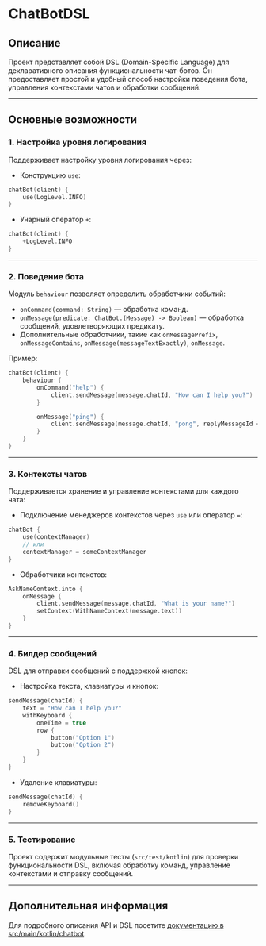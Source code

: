 # ChatBotDSL

## Описание
Проект представляет собой DSL (Domain-Specific Language) для декларативного описания функциональности чат-ботов. Он предоставляет простой и удобный способ настройки поведения бота, управления контекстами чатов и обработки сообщений.

---

## Основные возможности

### 1. Настройка уровня логирования
Поддерживает настройку уровня логирования через:
- Конструкцию `use`:
```kotlin
chatBot(client) {
    use(LogLevel.INFO)
}
```
- Унарный оператор `+`:
```kotlin
chatBot(client) {
    +LogLevel.INFO
}
```

---

### 2. Поведение бота
Модуль `behaviour` позволяет определить обработчики событий:
- `onCommand(command: String)` — обработка команд.
- `onMessage(predicate: ChatBot.(Message) -> Boolean)` — обработка сообщений, удовлетворяющих предикату.
- Дополнительные обработчики, такие как `onMessagePrefix`, `onMessageContains`, `onMessage(messageTextExactly)`, `onMessage`.

Пример:
```kotlin
chatBot(client) {
    behaviour {
        onCommand("help") {
            client.sendMessage(message.chatId, "How can I help you?")
        }

        onMessage("ping") {
            client.sendMessage(message.chatId, "pong", replyMessageId = message.id)
        }
    }
}
```

---

### 3. Контексты чатов
Поддерживается хранение и управление контекстами для каждого чата:
- Подключение менеджеров контекстов через `use` или оператор `=`:
```kotlin
chatBot {
    use(contextManager)
    // или
    contextManager = someContextManager
}
```
- Обработчики контекстов:
```kotlin
AskNameContext.into {
    onMessage {
        client.sendMessage(message.chatId, "What is your name?")
        setContext(WithNameContext(message.text))
    }
}
```

---

### 4. Билдер сообщений
DSL для отправки сообщений с поддержкой кнопок:
- Настройка текста, клавиатуры и кнопок:
```kotlin
sendMessage(chatId) {
    text = "How can I help you?"
    withKeyboard {
        oneTime = true
        row {
            button("Option 1")
            button("Option 2")
        }
    }
}
```
- Удаление клавиатуры:
```kotlin
sendMessage(chatId) {
    removeKeyboard()
}
```

---

### 5. Тестирование
Проект содержит модульные тесты (`src/test/kotlin`) для проверки функциональности DSL, включая обработку команд, управление контекстами и отправку сообщений.

---

## Дополнительная информация
Для подробного описания API и DSL посетите [документацию в src/main/kotlin/chatbot](src/main/kotlin/chatbot/README.md).
